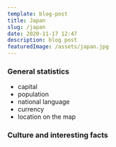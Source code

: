 ```yaml
---
template: blog-post
title: Japan
slug: /japan
date: 2020-11-17 12:47
description: blog post
featuredImage: /assets/japan.jpg
---
```

### General statistics

- capital
- population
- national language
- currency
- location on the map

### Culture and interesting facts